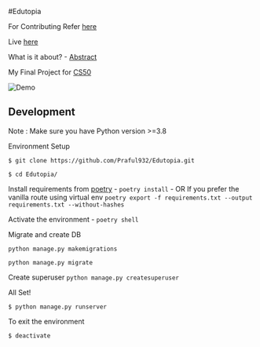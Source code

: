 #Edutopia

For Contributing Refer [here](https://github.com/Praful932/Edutopia/blob/master/Contributing.md)

Live [here](https://edutopia.herokuapp.com/)


What is it about? - [Abstract](https://drive.google.com/file/d/1nApaZybBSr71Em6enLdp-okG8q0l-CY3/view?usp=sharing)

My Final Project for [CS50](https://cs50.harvard.edu/college/2020/spring/)

![Demo](demo.gif)

## Development
Note : Make sure you have Python version >=3.8

Environment Setup

`$ git clone https://github.com/Praful932/Edutopia.git`

`$ cd Edutopia/`

Install requirements from [poetry](https://python-poetry.org/docs/#installation) - `poetry install`
    - OR If you prefer the vanilla route using virtual env `poetry export -f requirements.txt --output requirements.txt --without-hashes`

Activate the environment -  `poetry shell`

Migrate and create DB

`python manage.py makemigrations`

`python manage.py migrate`

Create superuser
`python manage.py createsuperuser`

All Set!

`$ python manage.py runserver`

To exit the environment

`$ deactivate `


